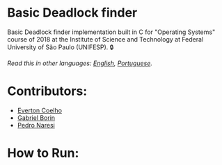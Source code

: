 # Basic Deadlock finder
Basic Deadlock finder implementation built in C for "Operating Systems" course of 2018 at the Institute of Science and Technology at Federal University of São Paulo (UNIFESP). 🔒

*Read this in other languages: [English](README.md), [Portuguese](README.pt-BR.md).*

# Contributors:
- [Everton Coelho](https://github.com/evcoelho)
- [Gabriel Borin](https://github.com/GaBorin)
- [Pedro Naresi](https://github.com/pedronaresi)

# How to Run:
